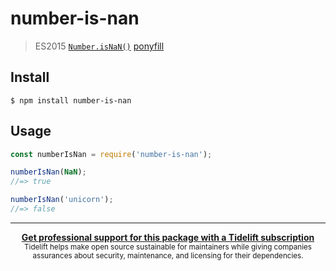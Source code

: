 # number-is-nan

> ES2015 [`Number.isNaN()`](https://developer.mozilla.org/en-US/docs/Web/JavaScript/Reference/Global_Objects/Number/isNaN) [ponyfill](https://ponyfill.com)

## Install

```
$ npm install number-is-nan
```

## Usage

```js
const numberIsNan = require('number-is-nan');

numberIsNan(NaN);
//=> true

numberIsNan('unicorn');
//=> false
```

---

<div align="center">
	<b>
		<a href="https://tidelift.com/subscription/pkg/npm-number-is-nan?utm_source=npm-number-is-nan&utm_medium=referral&utm_campaign=readme">Get professional support for this package with a Tidelift subscription</a>
	</b>
	<br>
	<sub>
		Tidelift helps make open source sustainable for maintainers while giving companies<br>assurances about security, maintenance, and licensing for their dependencies.
	</sub>
</div>
